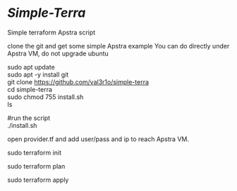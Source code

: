 # *Simple-Terra*

Simple terraform Apstra script <br>

clone the git and get some simple Apstra example <be>
You can do directly under Apstra VM, do not upgrade ubuntu <br>

sudo apt update <br>
sudo apt -y install git <br>
git clone https://github.com/val3r1o/simple-terra <br>
cd simple-terra <br>
sudo chmod 755 install.sh <br>
ls<br>

#run the script <br>
./install.sh <br>

open provider.tf and add user/pass and ip to reach Apstra VM.

sudo terraform init <br>

sudo terraform plan <br>

sudo terraform apply <be>


